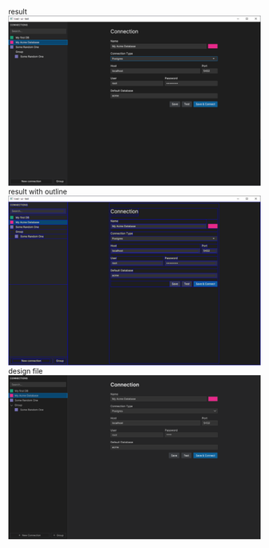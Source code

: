 result
![rust ui](images/screen1.png)
result with outline
![rust ui](images/screen2.png)
design file
![rust ui](images/Connection%20Design%20Screen.png)
